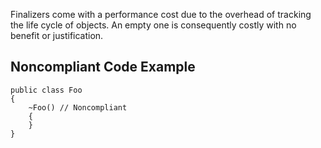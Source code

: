 
Finalizers come with a performance cost due to the overhead of tracking the life cycle of objects. An empty one is consequently costly with no benefit or justification.

## Noncompliant Code Example


    public class Foo
    {
        ~Foo() // Noncompliant
        {
        }
    }

